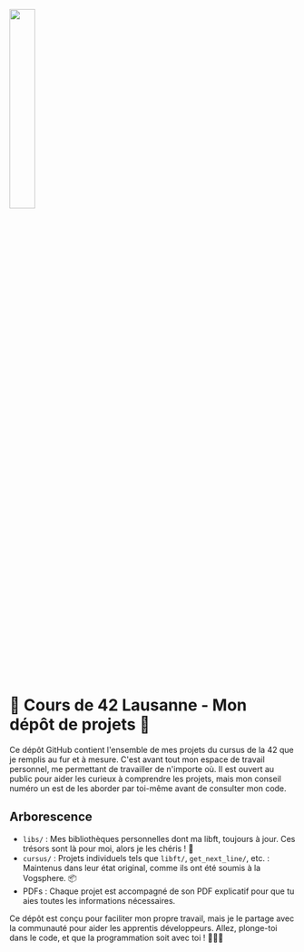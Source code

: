 <img src="https://42lausanne.ch/wp-content/uploads/2021/01/42_logo.svg" style="width:30%;"></img>

# 🚀 Cours de 42 Lausanne - Mon dépôt de projets 🚀

Ce dépôt GitHub contient l'ensemble de mes projets du cursus de la 42 que je remplis au fur et à mesure. C'est avant tout mon espace de travail personnel, me permettant de travailler de n'importe où. Il est ouvert au public pour aider les curieux à comprendre les projets, mais mon conseil numéro un est de les aborder par toi-même avant de consulter mon code.

## Arborescence

- `libs/` : Mes bibliothèques personnelles dont ma libft, toujours à jour. Ces trésors sont là pour moi, alors je les chéris ! 💎
- `cursus/` : Projets individuels tels que `libft/`, `get_next_line/`, etc. : Maintenus dans leur état original, comme ils ont été soumis à la Vogsphere. 📦
- PDFs : Chaque projet est accompagné de son PDF explicatif pour que tu aies toutes les informations nécessaires.

Ce dépôt est conçu pour faciliter mon propre travail, mais je le partage avec la communauté pour aider les apprentis développeurs. Allez, plonge-toi dans le code, et que la programmation soit avec toi ! 🚀👨‍💻

